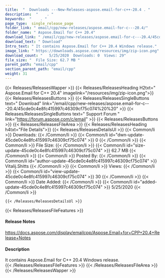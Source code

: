 ```yaml
---
title:  "  Downloads ---New-Releases-aspose.email-for-c++-20.4 . " 
description:  "    . " 
keywords:  "    . " 
page_type:  single_release_page
folder_link: " email/cpp/new-releases/aspose.email-for-c---20.4/"
folder_name: " Aspose.Email for C++ 20.4"
download_link: " /email/cpp/new-releases/aspose.email-for-c---20.4/45cde0c4e8fc415997c46309cf75c074"
download_text: " Download"
Intro_text: " It contains Aspose.Email for C++ 20.4 Windows release."
image_link: " https://downloads.aspose.com/resources/img/zip-icon.png"
download_count: "   5/25/2020  Downloads: 0  Views: 29"
file_size: "  File Size: 62.7 MB "
parent_path: "email/cpp"
section_parent_path: "email/cpp"
weight: 31 
---
```


{{< Releases/ReleasesWapper >}}
  {{< Releases/ReleasesHeading H2txt=" Aspose.Email for C++ 20.4" imagelink="/resources/img/zip-icon.png">}}
  {{< Releases/ReleasesButtons >}}
    {{< Releases/ReleasesSingleButtons text=" Download" link="/email/cpp/new-releases/aspose.email-for-c---20.4/45cde0c4e8fc415997c46309cf75c074%20%20" >}}
    {{< Releases/ReleasesSingleButtons text=" Support Forum " link="https://forum.aspose.com/c/email" >}}
  {{< Releases/ReleasesButtons >}}
  {{< Releases/ReleasesFileArea >}}
    {{< Releases/ReleasesHeading h4txt="File Details">}}
    {{< Releases/ReleasesDetailsUl >}}
            {{< Common/li  >}} Downloads: {{< /Common/li >}} 
      {{< Common/li id="dwn-update-45cde0c4e8fc415997c46309cf75c074" >}} 0 {{< /Common/li >}} 
      {{< Common/li  >}} File Size: {{< /Common/li >}} 
      {{< Common/li id="size-update-45cde0c4e8fc415997c46309cf75c074" >}} 62.7 MB {{< /Common/li >}} 
      {{< Common/li  >}} Posted By: {{< /Common/li >}} 
      {{< Common/li id="author-update-45cde0c4e8fc415997c46309cf75c074" >}} Vitalij.Shitts {{< /Common/li >}} 
      {{< Common/li  >}} Views: {{< /Common/li >}} 
      {{< Common/li id="view-update-45cde0c4e8fc415997c46309cf75c074" >}} 30 {{< /Common/li >}} 
      {{< Common/li  >}} Date Added: {{< /Common/li >}} 
      {{< Common/li id="added-update-45cde0c4e8fc415997c46309cf75c074" >}} 5/25/2020 {{< /Common/li >}} 

    {{< /Releases/ReleasesDetailsUl >}}

  {{< Releases/ReleasesFileFeatures >}}
      <h4>Release Notes</h4><div><a href="https://docs.aspose.com/display/emailcpp/Aspose.Email+for+CPP+20.4+Release+Notes">https://docs.aspose.com/display/emailcpp/Aspose.Email+for+CPP+20.4+Release+Notes</a></div><h4>Description</h4><div class="HTMLDescription">It contains Aspose.Email for C++ 20.4 Windows release.</div>
  {{< /Releases/ReleasesFileFeatures >}}
 {{< /Releases/ReleasesFileArea >}}
{{< /Releases/ReleasesWapper >}}


